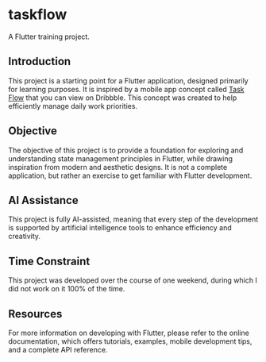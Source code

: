 # taskflow

A Flutter training project.

## Introduction

This project is a starting point for a Flutter application, designed primarily for learning purposes. It is inspired by a mobile app concept called [Task Flow](https://dribbble.com/shots/24963604-Task-Flow-Mobile-App-Concept) that you can view on Dribbble. This concept was created to help efficiently manage daily work priorities.

## Objective

The objective of this project is to provide a foundation for exploring and understanding state management principles in Flutter, while drawing inspiration from modern and aesthetic designs. It is not a complete application, but rather an exercise to get familiar with Flutter development.

## AI Assistance

This project is fully AI-assisted, meaning that every step of the development is supported by artificial intelligence tools to enhance efficiency and creativity.

## Time Constraint

This project was developed over the course of one weekend, during which I did not work on it 100% of the time.

## Resources

For more information on developing with Flutter, please refer to the online documentation, which offers tutorials, examples, mobile development tips, and a complete API reference.